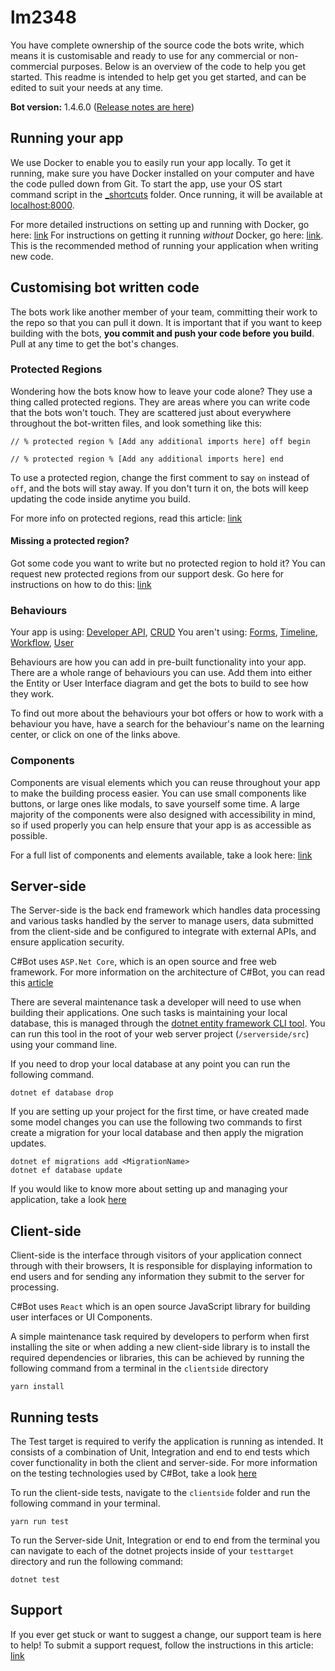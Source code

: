 <!-- @bot-written -->
<!-- % protected region % [Configure readme here] off begin -->
# lm2348

You have complete ownership of the source code the bots write, which means it is customisable and ready to use for any commercial or non-commercial purposes. Below is an overview of the code to help you get started.
This readme is intended to help get you get started, and can be edited to suit your needs at any time.

**Bot version:** 1.4.6.0 ([Release notes are here](https://parent.codebots.app/library-article/view/569))

## Running your app

We use Docker to enable you to easily run your app locally. To get it running, make sure you have Docker installed on your computer and have the code pulled down from Git. To start the app, use your OS start command script in the [_shortcuts]() folder. Once running, it will be available at [localhost:8000](localhost:8000).

For more detailed instructions on setting up and running with Docker, go here: [link](https://codebots.app/library-article/codebots/view/285)
For instructions on getting it running *without* Docker, go here: [link](https://codebots.app/library-article/codebots/view/49). This is the recommended method of running your application when writing new code.

## Customising bot written code

The bots work like another member of your team, committing their work to the repo so that you can pull it down. It is important that if you want to keep building with the bots, **you commit and push your code before you build**. Pull at any time to get the bot's changes.

### Protected Regions

Wondering how the bots know how to leave your code alone? They use a thing called protected regions. They are areas where you can write code that the bots won't touch. They are scattered just about everywhere throughout the bot-written files, and look something like this:

```
// % protected region % [Add any additional imports here] off begin

// % protected region % [Add any additional imports here] end
```

To use a protected region, change the first comment to say `on` instead of `off`, and the bots will stay away. If you don't turn it on, the bots will keep updating the code inside anytime you build.

For more info on protected regions, read this article: [link](https://codebots.app/library-article/codebots/view/76)

#### Missing a protected region?

Got some code you want to write but no protected region to hold it? You can request new protected regions from our support desk. Go here for instructions on how to do this: [link](https://codebots.app/library-article/codebots/view/515)

### Behaviours

Your app is using: [Developer API](https://codebots.app/library-article/codebots/view/148), [CRUD](https://codebots.app/library-article/codebots/view/7)
You aren't using: [Forms](https://codebots.app/library-article/codebots/view/9), [Timeline](https://codebots.app/library-article/codebots/view/147), [Workflow](https://codebots.app/library-article/codebots/view/8), [User](https://codebots.app/library-article/codebots/view/71)

Behaviours are how you can add in pre-built functionality into your app. There are a whole range of behaviours you can use. Add them into either the Entity or User Interface diagram and get the bots to build to see how they work.

To find out more about the behaviours your bot offers or how to work with a behaviour you have, have a search for the behaviour's name on the learning center, or click on one of the links above.

### Components

Components are visual elements which you can reuse throughout your app to make the building process easier. You can use small components like buttons, or large ones like modals, to save yourself some time. A large majority of the components were also designed with accessibility in mind, so if used properly you can help ensure that your app is as accessible as possible.

For a full list of components and elements available, take a look here: [link](https://codebots.app/library-article/codebots/view/209)

## Server-side

The Server-side is the back end framework which handles data processing and various tasks handled by the server to manage users, data submitted from the client-side and be configured to integrate with external APIs, and ensure application security.

C#Bot uses `ASP.Net Core`, which is an open source and free web framework. For more information on the architecture of C#Bot, you can read this [article](https://codebots.app/library-article/codebots/view/238)

There are several maintenance task a developer will need to use when building their applications. One such tasks is maintaining your local database, this is managed through the [dotnet entity framework CLI tool](https://docs.microsoft.com/en-us/ef/core/miscellaneous/cli/dotnet). You can run this tool in the root of your web server project (`/serverside/src`) using your command line.

If you need to drop your local database at any point you can run the following command.

```
dotnet ef database drop
```

If you are setting up your project for the first time, or have created made some model changes you can use the following two commands to first create a migration for your local database and then apply the migration updates.

```
dotnet ef migrations add <MigrationName>
dotnet ef database update
```

If you would like to know more about setting up and managing your application, take a look [here](https://codebots.app/library-article/codebots/view/190)

## Client-side

Client-side is the interface through visitors of your application connect through with their browsers, It is responsible for displaying information to end users and for sending any information they submit to the server for processing.

C#Bot uses `React` which is an open source JavaScript library for building user interfaces or UI Components.

A simple maintenance task required by developers to perform when first installing the site or when adding a new client-side library is to install the required dependencies or libraries, this can be achieved by running the following command from a terminal in the `clientside` directory

```
yarn install
```

## Running tests

The Test target is required to verify the application is running as intended. It consists of a combination of Unit, Integration and end to end tests which cover functionality in both the client and server-side. For more information on the testing technologies used by C#Bot, take a look [here](https://codebots.app/library-article/codebots/view/424)

To run the client-side tests, navigate to the `clientside` folder and run the following command in your terminal.

```
yarn run test
```

To run the Server-side Unit, Integration or end to end from the terminal you can navigate to each of the dotnet projects inside of your `testtarget` directory and run the following command:

```
dotnet test
```

## Support

If you ever get stuck or want to suggest a change, our support team is here to help! To submit a support request, follow the instructions in this article: [link](https://codebots.app/library-article/codebots/view/77)
<!-- % protected region % [Configure readme here] end -->